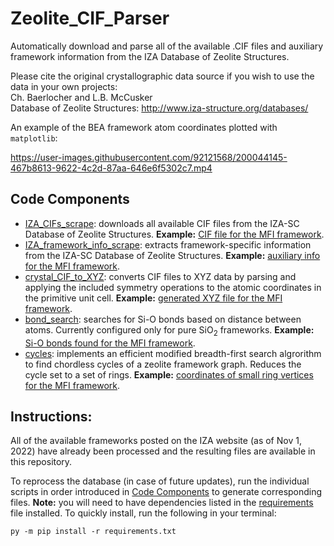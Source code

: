# Zeolite_CIF_Parser
Automatically download and parse all of the available .CIF files and auxiliary framework information from the IZA Database of Zeolite Structures.

Please cite the original crystallographic data source if you wish to use the data in your own projects:\
Ch. Baerlocher and L.B. McCusker\
Database of Zeolite Structures: http://www.iza-structure.org/databases/

An example of the BEA framework atom coordinates plotted with `matplotlib`:

https://user-images.githubusercontent.com/92121568/200044145-467b8613-9622-4c2d-87aa-646e6f5302c7.mp4


## Code Components
- [IZA_CIFs_scrape](Code/IZA_CIFs_scrape.py): downloads all available CIF files from the IZA-SC Database of Zeolite Structures. **Example:** [CIF file for the MFI framework](CIFs/MFI.cif). 
- [IZA_framework_info_scrape](Code/IZA_framework_info_scrape.py): extracts framework-specific information from the IZA-SC Database of Zeolite Structures. **Example:** [auxiliary info for the MFI framework](FrameworkInfo/MFI_data.csv). 
- [crystal_CIF_to_XYZ](Code/crystal_CIF_to_XYZ.py): converts CIF files to XYZ data by parsing and applying the included symmetry operations to the atomic coordinates in the primitive unit cell. **Example:** [generated XYZ file for the MFI framework](XYZs/MFI.csv). 
- [bond_search](Code/bond_search.py): searches for Si-O bonds based on distance between atoms. Currently configured only for pure SiO<sub>2</sub> frameworks. **Example:** [Si-O bonds found for the MFI framework](FrameworkBonds/MFI.csv). 
- [cycles](Code/cycles.py): implements an efficient modified breadth-first search algrorithm to find chordless cycles of a zeolite framework graph. Reduces the cycle set to a set of rings. **Example:** [coordinates of small ring vertices for the MFI framework](Rings/MFI_rings.csv). 

## Instructions:
All of the available frameworks posted on the IZA website (as of Nov 1, 2022) have already been processed and the resulting files are available in this repository.

To reprocess the database (in case of future updates), run the individual scripts in order introduced in [Code Components](#code-components) to generate corresponding files. **Note:** you will need to have dependencies listed in the [requirements](requirements.txt) file installed. To quickly install, run the following in your terminal:
```
py -m pip install -r requirements.txt
```
